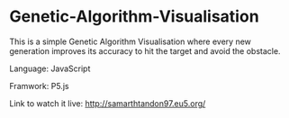 # Genetic-Algorithm-Visualisation

This is a simple Genetic Algorithm Visualisation where every new generation improves its accuracy to hit the target and avoid the obstacle.

Language: JavaScript

Framwork: P5.js

Link to watch it live: http://samarthtandon97.eu5.org/
